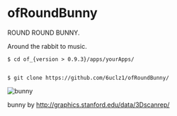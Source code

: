 # ofRoundBunny

ROUND ROUND BUNNY.

Around the rabbit to music.

    $ cd of_{version > 0.9.3}/apps/yourApps/


    $ git clone https://github.com/6uclz1/ofRoundBunny/




![bunny](https://www.dropbox.com/s/0yif1v9b0cv4ujh/bunny.gif?dl=1)


bunny by http://graphics.stanford.edu/data/3Dscanrep/
